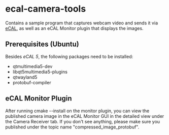 # ecal-camera-tools

Contains a sample program that captures webcam video and sends it via [eCAL](https://eclipse-ecal.github.io/ecal/), as well as an eCAL Monitor plugin that displays the images.

## Prerequisites (Ubuntu)

Besides *eCAL 5*, the following packages need to be installed:

* qtmultimedia5-dev
* libqt5multimedia5-plugins
* qtwayland5
* protobuf-compiler

## eCAL Monitor Plugin

After running cmake --install on the monitor plugin, you can view the published camera image in the eCAL Monitor GUI in the detailed view under the Camera Receiver tab. If you don't see anything, please make sure you published under the topic name "compressed_image_protobuf".
